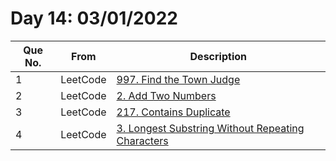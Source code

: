 # Day 14: 03/01/2022

| Que No. | From | Description |
| --- | --- | --- |
| 1 | LeetCode | [997. Find the Town Judge](https://leetcode.com/problems/find-the-town-judge/) |
| 2 | LeetCode | [2. Add Two Numbers](https://leetcode.com/problems/add-two-numbers/) |
| 3 | LeetCode | [217. Contains Duplicate](https://leetcode.com/problems/contains-duplicate/) |
| 4 | LeetCode | [3. Longest Substring Without Repeating Characters](https://leetcode.com/problems/longest-substring-without-repeating-characters/) |
